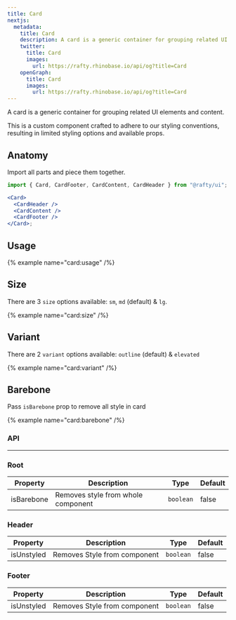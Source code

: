 ```yaml
---
title: Card
nextjs:
  metadata:
    title: Card
    description: A card is a generic container for grouping related UI elements and content.
    twitter:
      title: Card
      images:
        url: https://rafty.rhinobase.io/api/og?title=Card
    openGraph:
      title: Card
      images:
        url: https://rafty.rhinobase.io/api/og?title=Card
---
```


A card is a generic container for grouping related UI elements and content.

This is a custom component crafted to adhere to our styling conventions, resulting in limited styling options and available props.

## Anatomy

Import all parts and piece them together.

```jsx
import { Card, CardFooter, CardContent, CardHeader } from "@rafty/ui";

<Card>
  <CardHeader />
  <CardContent />
  <CardFooter />
</Card>;
```

## Usage

{% example name="card:usage" /%}

## Size

There are 3 `size` options available: `sm`, `md` (default) & `lg`.

{% example name="card:size" /%}

## Variant

There are 2 `variant` options available: `outline` (default) & `elevated`

{% example name="card:variant" /%}

## Barebone

Pass `isBarebone` prop to remove all style in card

{% example name="card:barebone" /%}

### API

---

### Root

| Property   | Description                        | Type      | Default |
| ---------- | ---------------------------------- | --------- | ------- |
| isBarebone | Removes style from whole component | `boolean` | false   |

### Header

| Property   | Description                  | Type      | Default |
| ---------- | ---------------------------- | --------- | ------- |
| isUnstyled | Removes Style from component | `boolean` | false   |

### Footer

| Property   | Description                  | Type      | Default |
| ---------- | ---------------------------- | --------- | ------- |
| isUnstyled | Removes Style from component | `boolean` | false   |
